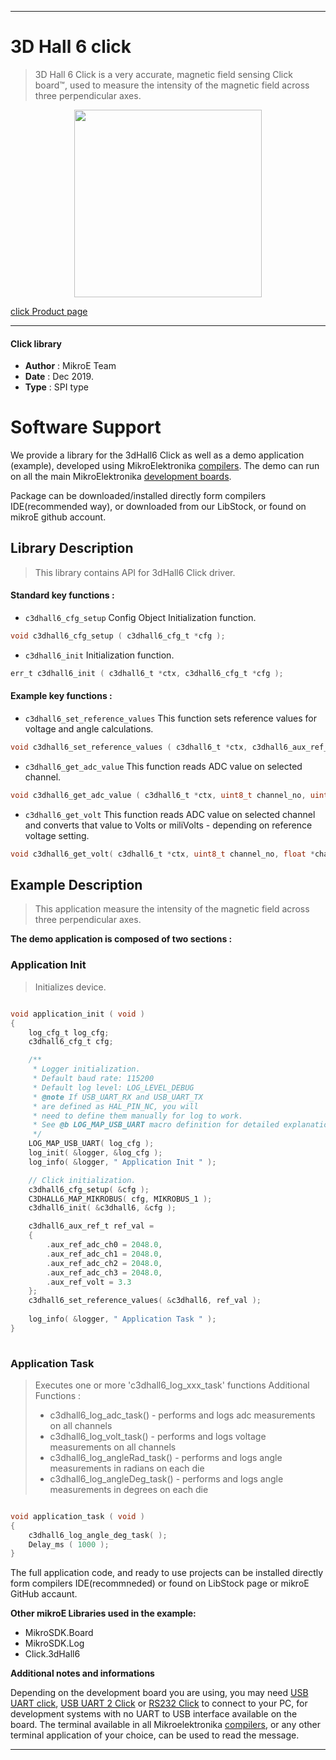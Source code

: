 
---
# 3D Hall 6 click

> 3D Hall 6 Click is a very accurate, magnetic field sensing Click board™, used to measure the intensity of the magnetic field across three perpendicular axes. 

<p align="center">
  <img src="https://download.mikroe.com/images/click_for_ide/3dhall6_click.png" height=300px>
</p>

[click Product page](https://www.mikroe.com/3d-hall-6-click)

---


#### Click library 

- **Author**        : MikroE Team
- **Date**          : Dec 2019.
- **Type**          : SPI type


# Software Support

We provide a library for the 3dHall6 Click 
as well as a demo application (example), developed using MikroElektronika 
[compilers](https://shop.mikroe.com/compilers). 
The demo can run on all the main MikroElektronika [development boards](https://shop.mikroe.com/development-boards).

Package can be downloaded/installed directly form compilers IDE(recommended way), or downloaded from our LibStock, or found on mikroE github account. 

## Library Description

> This library contains API for 3dHall6 Click driver.

#### Standard key functions :

- `c3dhall6_cfg_setup` Config Object Initialization function.
```c
void c3dhall6_cfg_setup ( c3dhall6_cfg_t *cfg ); 
```

- `c3dhall6_init` Initialization function.
```c
err_t c3dhall6_init ( c3dhall6_t *ctx, c3dhall6_cfg_t *cfg );
```

#### Example key functions :

- `c3dhall6_set_reference_values` This function sets reference values for voltage and angle calculations.
```c
void c3dhall6_set_reference_values ( c3dhall6_t *ctx, c3dhall6_aux_ref_t ref_val );
```

- `c3dhall6_get_adc_value` This function reads ADC value on selected channel.
```c
void c3dhall6_get_adc_value ( c3dhall6_t *ctx, uint8_t channel_no, uint16_t *adc_value );
```

- `c3dhall6_get_volt` This function reads ADC value on selected channel and converts that value to Volts or miliVolts - depending on reference voltage setting.
```c
void c3dhall6_get_volt( c3dhall6_t *ctx, uint8_t channel_no, float *channel_voltage );
```

## Example Description

> This application measure the intensity of the magnetic field across three perpendicular axes.

**The demo application is composed of two sections :**

### Application Init 

> Initializes device.

```c

void application_init ( void )
{
    log_cfg_t log_cfg;
    c3dhall6_cfg_t cfg;

    /** 
     * Logger initialization.
     * Default baud rate: 115200
     * Default log level: LOG_LEVEL_DEBUG
     * @note If USB_UART_RX and USB_UART_TX 
     * are defined as HAL_PIN_NC, you will 
     * need to define them manually for log to work. 
     * See @b LOG_MAP_USB_UART macro definition for detailed explanation.
     */
    LOG_MAP_USB_UART( log_cfg );
    log_init( &logger, &log_cfg );
    log_info( &logger, " Application Init " );

    // Click initialization.
    c3dhall6_cfg_setup( &cfg );
    C3DHALL6_MAP_MIKROBUS( cfg, MIKROBUS_1 );
    c3dhall6_init( &c3dhall6, &cfg );

    c3dhall6_aux_ref_t ref_val = 
    {
        .aux_ref_adc_ch0 = 2048.0,
        .aux_ref_adc_ch1 = 2048.0,
        .aux_ref_adc_ch2 = 2048.0,
        .aux_ref_adc_ch3 = 2048.0,
        .aux_ref_volt = 3.3
    };
    c3dhall6_set_reference_values( &c3dhall6, ref_val );
    
    log_info( &logger, " Application Task " );
}
  
```

### Application Task

> Executes one or more 'c3dhall6_log_xxx_task' functions
> Additional Functions :
>
> - c3dhall6_log_adc_task() - performs and logs adc measurements on all channels
> - c3dhall6_log_volt_task() - performs and logs voltage measurements on all channels
> - c3dhall6_log_angleRad_task() - performs and logs angle measurements in radians on each die
> - c3dhall6_log_angleDeg_task() - performs and logs angle measurements in degrees on each die 

```c

void application_task ( void )
{
    c3dhall6_log_angle_deg_task( );
    Delay_ms ( 1000 );
}  

```

The full application code, and ready to use projects can be  installed directly form compilers IDE(recommneded) or found on LibStock page or mikroE GitHub accaunt.

**Other mikroE Libraries used in the example:** 

- MikroSDK.Board
- MikroSDK.Log
- Click.3dHall6

**Additional notes and informations**

Depending on the development board you are using, you may need 
[USB UART click](https://shop.mikroe.com/usb-uart-click), 
[USB UART 2 Click](https://shop.mikroe.com/usb-uart-2-click) or 
[RS232 Click](https://shop.mikroe.com/rs232-click) to connect to your PC, for 
development systems with no UART to USB interface available on the board. The 
terminal available in all Mikroelektronika 
[compilers](https://shop.mikroe.com/compilers), or any other terminal application 
of your choice, can be used to read the message.



---
